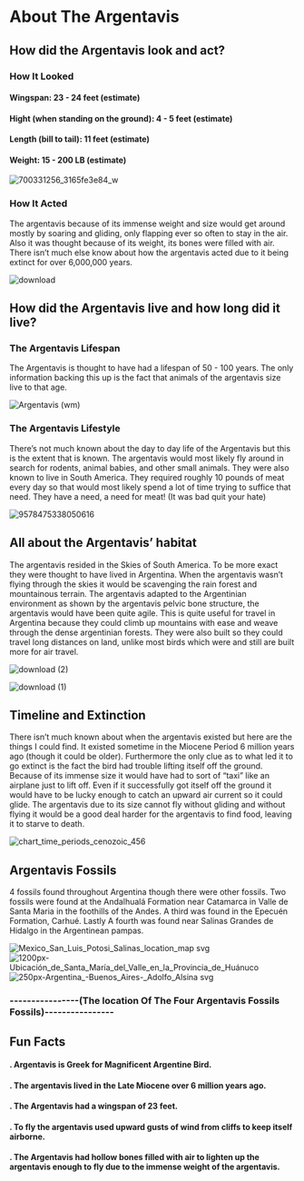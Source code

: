 # About The Argentavis

## How did the Argentavis look and act?

### How It Looked

#### Wingspan: 23 - 24 feet (estimate)
#### Hight (when standing on the ground): 4 - 5 feet (estimate)
#### Length (bill to tail): 11 feet (estimate)
#### Weight: 15 - 200 LB (estimate)

![700331256_3165fe3e84_w](https://user-images.githubusercontent.com/82337435/114318570-9435c800-9adb-11eb-9549-5cd7fa67e161.jpg)

### How It Acted

The argentavis because of its immense weight and size would get around mostly 
by soaring and gliding, only flapping ever so often to stay in the air. 
Also it was thought because of its weight, its bones were filled with air. There isn’t much else know about how the argentavis acted due to it being extinct for over 
6,000,000 years.

![download](https://user-images.githubusercontent.com/82337435/114318578-9ef05d00-9adb-11eb-824c-940dd5f32b95.jpeg)

## How did the Argentavis live and how long did it live?

### The Argentavis Lifespan

The Argentavis is thought to have had a lifespan of 50 - 100 years. The only information backing 
this up is the fact that animals of the argentavis size live to that age.

![Argentavis (wm)](https://user-images.githubusercontent.com/82337435/114318774-8f254880-9adc-11eb-9b9c-592a96681472.jpg)

### The Argentavis Lifestyle

There’s not much known about the day to day life of the Argentavis but this is the extent that is known.
The argentavis would most likely fly around in search for rodents, animal babies, and other small animals. They were also known to live in South America.
They required roughly 10 pounds of meat every day so that would most likely spend a lot of time trying to suffice that need.
They have a need, a need for meat! (It was bad quit your hate)

![9578475338050616](https://user-images.githubusercontent.com/82337435/114318869-edeac200-9adc-11eb-9e6e-05521c5481ce.jpg)

## All about the Argentavis’ habitat

The argentavis resided in the Skies of South America. To be more exact they were thought to have lived in Argentina.
When the argentavis wasn’t flying through the skies it would be scavenging the rain forest and mountainous terrain.
The argentavis adapted to the Argentinian environment as shown by the argentavis pelvic bone structure, the argentavis would have been quite agile.
This is quite useful for travel in Argentina because they could climb up mountains with ease and weave through the dense argentinian forests.
They were also built so they could travel long distances on land, unlike most birds which were and still are built more for air travel.

![download (2)](https://user-images.githubusercontent.com/82337435/114319134-2343df80-9ade-11eb-88b9-e058b692a54b.jpeg)

![download (1)](https://user-images.githubusercontent.com/82337435/114319046-c5af9300-9add-11eb-9640-8378d5eef0f0.jpeg)

## Timeline and Extinction

There isn’t much known about when the argentavis existed but here are the things I could find.
It existed sometime in the Miocene Period 6 million years ago (though it could be older).
Furthermore the only clue as to what led it to go extinct is the fact the bird had trouble lifting itself off the ground.
Because of its immense size it would have had to sort of “taxi” like an airplane just to lift off.
Even if it successfully got itself off the ground it would have to be lucky enough to catch an upward air current so it could glide.
The argentavis due to its size cannot fly without gliding and without flying it would be a good deal harder for the argentavis to find food,
leaving it to starve to death.

![chart_time_periods_cenozoic_456](https://user-images.githubusercontent.com/82337435/114319327-f643fc80-9ade-11eb-8b35-cdd3f0dae277.gif)

## Argentavis Fossils

 4 fossils found throughout Argentina though there were other fossils.
 Two fossils were found at the Andalhualá Formation near Catamarca in Valle de Santa Maria in the foothills of the Andes.
 A third was found in the Epecuén Formation, Carhué. Lastly  A fourth was found near Salinas Grandes de Hidalgo in the Argentinean pampas.
 
 ![Mexico_San_Luis_Potosi_Salinas_location_map svg](https://user-images.githubusercontent.com/82337435/114319606-25a73900-9ae0-11eb-8ed7-43a0c3851ec3.jpg) ![1200px-Ubicación_de_Santa_María_del_Valle_en_la_Provincia_de_Huánuco](https://user-images.githubusercontent.com/82337435/114319627-3c4d9000-9ae0-11eb-9f01-5f890d9a2afd.jpg)
![250px-Argentina_-_Buenos_Aires_-_Adolfo_Alsina svg](https://user-images.githubusercontent.com/82337435/114319660-6010d600-9ae0-11eb-8f3d-bfac6b02cb48.png)
### ----------------(The location Of The Four Argentavis Fossils Fossils)----------------

## Fun Facts

#### . Argentavis is Greek for Magnificent Argentine Bird. 
#### . The argentavis lived in the Late Miocene over 6 million years ago. 
#### . The Argentavis had a wingspan of 23 feet. 
#### . To fly the argentavis used upward gusts of wind from cliffs to keep itself airborne.
#### . The Argentavis had hollow bones filled with air to lighten up the argentavis enough to fly due to the immense weight of the argentavis.
